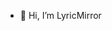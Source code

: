 - 👋 Hi, I’m LyricMirror
<!-- 👀 I’m interested in ...
- 🌱 I’m currently learning ...
- 💞️ I’m looking to collaborate on ...
- 📫 How to reach me ...
--->
<!---
LyricMirror/LyricMirror is a ✨ special ✨ repository because its `README.md` (this file) appears on your GitHub profile.
You can click the Preview link to take a look at your changes.
--->
